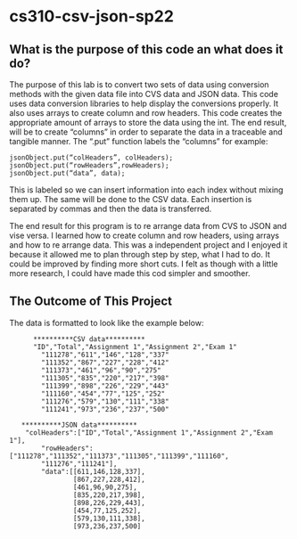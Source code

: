 # cs310-csv-json-sp22
## What is the purpose of this code an what does it do?
The purpose of this lab is to convert two sets of data using conversion methods with the given data file into CVS data and JSON data. 
This code uses data conversion libraries to help display the conversions properly. It also uses arrays to create column and row headers. 
This code creates the appropriate amount of  arrays to store the data using the int. 
The end result, will be to create “columns” in order to separate the data in a traceable and tangible manner.
The “.put” function labels the “columns” for example:

	jsonObject.put(“colHeaders”, colHeaders);
	jsonObject.put(“rowHeaders”,rowHeaders);
	jsonObject.put(“data”, data);

This is labeled so we can insert information into each index without mixing them up. 
The same will be done to the CSV data. Each insertion is separated by commas and then the data is transferred. 

The end result for this program is to re arrange data from CVS to JSON and vise versa. 
I learned how to create column and row headers, using arrays and how to re arrange data. 
This was a independent project and I enjoyed it because it allowed me to plan through step by step, what I had to do. 
It could be improved by finding more short cuts. I felt as though with a little more research, I could have made this cod simpler and smoother. 
## The Outcome of This Project
The data is formatted to look like the example below:

          **********CSV data**********	        
	      "ID","Total","Assignment 1","Assignment 2","Exam 1"
	        "111278","611","146","128","337"
	        "111352","867","227","228","412"
	        "111373","461","96","90","275"
	        "111305","835","220","217","398"
	        "111399","898","226","229","443"
	        "111160","454","77","125","252"
	        "111276","579","130","111","338"
	        "111241","973","236","237","500"
	        
	   **********JSON data********** 
	   	"colHeaders":["ID","Total","Assignment 1","Assignment 2","Exam 1"],
	        "rowHeaders":["111278","111352","111373","111305","111399","111160",
	        "111276","111241"],
	        "data":[[611,146,128,337],
	                [867,227,228,412],
	                [461,96,90,275],
	                [835,220,217,398],
	                [898,226,229,443],
	                [454,77,125,252],
	                [579,130,111,338],
	                [973,236,237,500]
  
